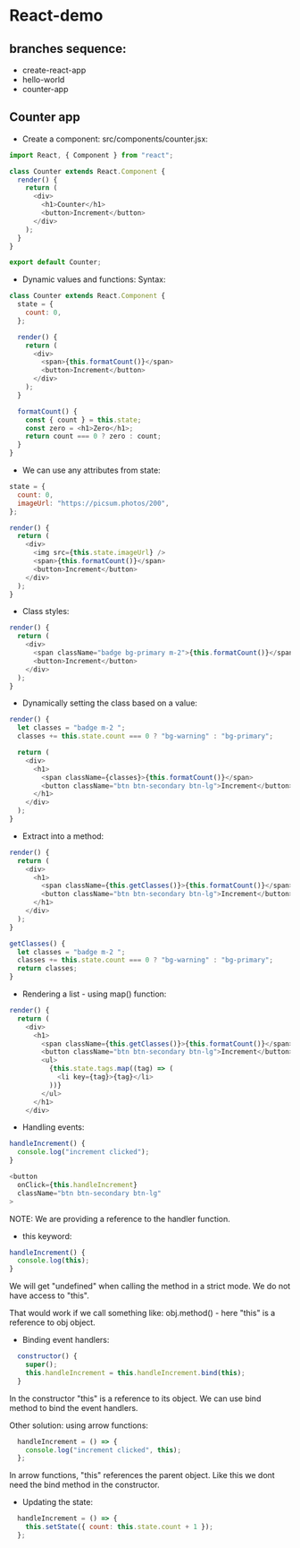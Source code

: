 # React-demo

## branches sequence:

- create-react-app
- hello-world
- counter-app



## Counter app

- Create a component:
src/components/counter.jsx:

```javascript
import React, { Component } from "react";

class Counter extends React.Component {
  render() {
    return (
      <div>
        <h1>Counter</h1>
        <button>Increment</button>
      </div>
    );
  }
}

export default Counter;
```

- Dynamic values and functions: Syntax:
```javascript
class Counter extends React.Component {
  state = {
    count: 0,
  };

  render() {
    return (
      <div>
        <span>{this.formatCount()}</span>
        <button>Increment</button>
      </div>
    );
  }

  formatCount() {
    const { count } = this.state;
    const zero = <h1>Zero</h1>;
    return count === 0 ? zero : count;
  }
}
```

- We can use any attributes from state:

```javascript
state = {
  count: 0,
  imageUrl: "https://picsum.photos/200",
};

render() {
  return (
    <div>
      <img src={this.state.imageUrl} />
      <span>{this.formatCount()}</span>
      <button>Increment</button>
    </div>
  );
}
```

- Class styles:
```javascript
render() {
  return (
    <div>
      <span className="badge bg-primary m-2">{this.formatCount()}</span>
      <button>Increment</button>
    </div>
  );
}
```

- Dynamically setting the class based on a value:

```javascript
render() {
  let classes = "badge m-2 ";
  classes += this.state.count === 0 ? "bg-warning" : "bg-primary";

  return (
    <div>
      <h1>
        <span className={classes}>{this.formatCount()}</span>
        <button className="btn btn-secondary btn-lg">Increment</button>
      </h1>
    </div>
  );
}
```

- Extract into a method:
```javascript
render() {
  return (
    <div>
      <h1>
        <span className={this.getClasses()}>{this.formatCount()}</span>
        <button className="btn btn-secondary btn-lg">Increment</button>
      </h1>
    </div>
  );
}

getClasses() {
  let classes = "badge m-2 ";
  classes += this.state.count === 0 ? "bg-warning" : "bg-primary";
  return classes;
}
```

- Rendering a list - using map() function:
```javascript
render() {
  return (
    <div>
      <h1>
        <span className={this.getClasses()}>{this.formatCount()}</span>
        <button className="btn btn-secondary btn-lg">Increment</button>
        <ul>
          {this.state.tags.map((tag) => (
            <li key={tag}>{tag}</li>
          ))}
        </ul>
      </h1>
    </div>
```

- Handling events:
```javascript
handleIncrement() {
  console.log("increment clicked");
}

<button
  onClick={this.handleIncrement}
  className="btn btn-secondary btn-lg"
>
```
NOTE: We are providing a reference to the handler function.

- this keyword:
```javascript
handleIncrement() {
  console.log(this);
}
```
We will get "undefined" when calling the method in a strict mode. We do not have access to "this".

That would work if we call something like: obj.method() - here "this" is a reference to obj object.


- Binding event handlers:
```javascript
  constructor() {
    super();
    this.handleIncrement = this.handleIncrement.bind(this);
  }
```
In the constructor "this" is a reference to its object. We can use bind method to bind the event handlers.

Other solution: using arrow functions:

```javascript
  handleIncrement = () => {
    console.log("increment clicked", this);
  };
```
In arrow functions, "this" references the parent object. Like this we dont need the bind method in the constructor.

- Updating the state:
```javascript
  handleIncrement = () => {
    this.setState({ count: this.state.count + 1 });
  };
```

```javascript

```

```javascript

```
